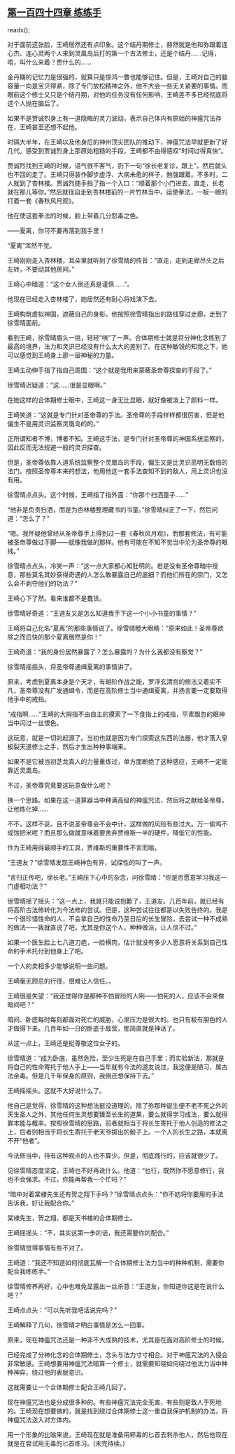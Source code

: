 ## [第一百四十四章 练练手](https://www.xxbiquge.com/11_11207/9095793.html)
readx();

  对于面前这张脸，王崎居然还有点印象。这个结丹期修士，赫然就是他和弥跟着连心杰、连心灵两个人来到灵凰岛后打的第一个古法修士，还是个结丹……记得，唔，叫什么来着？贾什么的……

  金丹期的记忆力是很强的，就算只是惊鸿一瞥也能够记住。但是，王崎对自己的脑容量一向是宝贝得紧，除了专门放松精神之外，他不大会一些无关紧要的事情。而眼前这个修士又只是个结丹期，对他的任务没有任何影响，王崎差不多已经彻底将这个人抛在脑后了。

  如果不是贾诚烈身上有一道隐晦的灵力波动，表示自己体内有原始的神瘟咒法存在，王崎甚至还想不起他。

  时隔大半年，在王崎以及他身后的神州顶尖团队的推动下，神瘟咒法早就更新了好几代。感受到贾诚烈身上那原始粗糙的手段，王崎都不由得感叹“时间过得真快”。

  贾诚烈找到王崎的时候，语气很不客气，扔下一句“徐长老复诊，跟上”，然后就头也不回的走了。王崎只得装作脚步虚浮、大病未愈的样子，勉强跟着。不多时，二人就到了杏林楼。贾诚烈随手指了指一个入口：“顺着那个小门进去，直走，长老就在那儿等你。”然后就径自走到杏林楼前的一片竹林当中，运使拳法，一板一眼的打着一套《春秋风月观》。

  他在使这套拳法的时候，脸上带着几分怨毒之色。

  ——夏离，你可不要再落到我手里！

  “夏离”浑然不觉。

  王崎刚刚走入杏林楼，耳朵里就听到了徐雪晴的传音：“直走，走到走廊尽头之后左转，不要动其他房间。”

  王崎心中暗道：“这个女人倒还真是谨慎……”。

  他现在已经走入杏林楼了，她居然还有耐心将戏演下去。

  王崎构筑虚拟神国，遮蔽自己的身影。他按照徐雪晴指出的路线穿过走廊，走到了徐雪晴面前。

  看到王崎，徐雪晴眉头一挑，轻轻“咦”了一声。合体期修士就是将分神化念练到了最高的境界，法力和灵识已经没有什么太大的差别了。在这种敏锐的知觉之下，她可以感觉到王崎身上那一层神秘的力量。

  王崎主动伸手指了指自己周围：“这个就是我用来蒙蔽圣帝尊探查的手段了。”

  徐雪晴迟疑道：“这……很是显眼啊。”

  在她这样的合体期修士眼中，王崎这一身无比显眼，就好像被泼上了颜料一样。

  王崎笑道：“这就是专门针对圣帝尊的手法。圣帝尊的手段样样都很厉害，但是他偏生不是用灵识监察灵凰岛的的。”

  正所谓知者不博，博者不知。王崎这手法，是专门针对圣帝尊的神国系统监察的，因此反而无法规避一般的灵识探查。

  但是，圣帝尊依靠人道系统监察整个灵凰岛的手段，偏生又是比灵识高明无数倍的法门。按照圣帝尊本来的想法，他用他这一套手法查知不到的敌人，用上灵识也没有用。

  徐雪晴点点头。这个时候，王崎指了指外面：“你那个扫洒童子……”

  “他非是负责扫洒，而是为杏林楼整理藏书的书童。”徐雪晴纠正了一下，然后问道：“怎么了？”

  “嗯。我怀疑他曾经从圣帝尊手上得到过一套《春秋风月观》，而那套修法，有可能被圣帝尊做过手脚——就像我做的那样。他有可能在不知不觉当中沦为圣帝尊的眼线。”

  徐雪晴点点头，冷笑一声：“这一点大家都心知肚明的。若是没有圣帝尊暗中授意，那些莫名其妙获得奇遇的人怎么敢暴露自己的底细？而他们所在的宗门，又怎么会不剥夺他们的功法？”

  王崎心下了然。看来谁都不是蠢货。

  徐雪晴好奇道：“王道友又是怎么知道我手下这一个小小书童的事情？”

  王崎将自己化名“夏离”的那些事情说了。徐雪晴瞪大眼睛：“原来如此！圣帝尊欲除之而后快的那个夏离居然是你！”

  王崎奇道：“我的身份居然暴露了？怎么暴露的？为什么我都没有察觉？”

  徐雪晴摇摇头，将圣帝尊通缉夏离的事情讲了。

  原来，考虑到夏离本身是个天才，有越阶作战之能，罗浮玄清宫的修法又着实不凡，圣帝尊没有广发通缉令，而是在高阶修士当中通缉夏离，并扬言要一定要取得他手中的戒指。

  “戒指啊……”王崎的大拇指不由自主的摸索了一下食指上的戒指，平素飘忽的眼神当中闪过一丝恨色。

  这玩意，就是一切的起源了。当初也就是因为专门探索这东西的法器，他才落入皇极裂天道修士之手，然后才生出种种事端来。

  如果不是它被当初芝龙真人的力量重炼过，单方面断绝了这种感应，王崎不一定能靠近灵凰岛。

  不过，圣帝尊究竟要这玩意做什么呢？

  换一个思路。如果在这一道算器当中种满高级的神瘟咒法，然后将之献给圣帝尊，让他炼化掉……

  不不，这样不妥。且不说圣帝尊会不会中计，这样做的风险有些过大。万一偷鸡不成蚀把米呢？而且那么做就意味着要舍弃贾维斯一半的硬件，降低它的性能。

  作为王崎用得最顺手的工具，贾维斯的重要性不言而喻。

  “王道友？”徐雪晴发现王崎神色有异，试探性的叫了一声。

  “言归正传吧，徐长老。”王崎压下心中的杂念，问徐雪晴：“你是否愿意学习我这一门虚相功法？”

  徐雪晴摇了摇头：“这一点上，我就只能说抱歉了，王道友。几百年前，就已经有将高阶古法修转化为今法修的尝试。但是，这种尝试往往都是以失败告终的。我是一个很珍惜性命的人，不会拿自己的性命乃至日后的长生冒险，去尝试一种不成熟的做法——我就直说了吧，尤其是你这个人，种种做派，让人信不过。”

  如果一个医生脸上七八道刀疤，一脸横肉，估计就没有多少人愿意将关系到自己性命的手术托付到他身上了吧。

  一个人的卖相多少能够说明一些问题。

  王崎毫无顾忌的行径，很难让人信任。，

  王崎很是失望：“我还觉得你是那种不怕冒险的人咧——怕死的人，应该不会来做暗间吧？”

  暗间、卧底每时每刻都面对死亡的威胁，心里压力是很大的。也只有极有胆色的人才做得下来。几百年如一日的卧底于敌营，那简直就是神话了。

  从这一点上，王崎还是挺尊敬这位女子的。

  徐雪晴道：“成为卧底，虽然危险，至少生死是在自己手里；而实验新法，那就是将自己的性命寄托于他人手上——当年就有今法的道友说过，我这便是陋习，属古法余毒。但是几千年保身的原则，我倒还想保持下去。”

  王崎摇摇头。这就不大好说什么了。

  他自己是觉得，徐雪晴的这种想法挺没道理的。除了弥那种诞生便不老不死之外的天生圣人之外，其他任何生灵想要臻至长生的道果，要么就得学习成法，要么就得靠本能与概率。按照徐雪晴的思路，前者就相当于将长生寄托于他人创造的修法之上，后者则相当于将长生寄托于老天爷掷出的骰子上。一个人的长生之路，本就离不开“他者”。

  今法修当中，持有这种观点的人也不算少。但是，彻底践行的，应该就很少了。

  见徐雪晴态度坚定，王崎也不好再说什么。他道：“也行，既然你不愿意修行，我也不会强求。不过，你能再帮我一个忙吗？”

  “暗中对着棠棣先生还有贺之翔下手吗？”徐雪晴点点头：“你不妨将你要用的手法告诉我，好让我配合你。”

  棠棣先生，贺之翔，都是天书楼的合体期修士。

  王崎摇摇头：“不，其实这第一步的话，我还需要你的配合。”

  徐雪晴觉得事情有些不对了。

  王崎道：“我还不知道如何彻底瓦解一个合体期修士法力当中的种种机制，需要你配合我练练手。”

  徐雪晴修养再好，心中也难免显露出一丝杀意：“王道友，你知道你这是在说什么吧？”

  王崎点点头：“可以先听我吧话说完吗？”

  王崎解释了几句，徐雪晴才明白事情是怎么一回事。

  原来，现在神瘟咒法还是一种非不大成熟的技术，尤其是在面对高阶修士的时候。

  已经完成了分神化念的合体期修士，念头与法力寸寸相合。对于神瘟咒法的入侵会非常敏感。王崎想要用神瘟咒法暗算一个修士，就需要知晓如何绕过他法力当中种种神异，绕过他的表层意识。

  这就需要让一个合体期修士配合王崎几回了。

  现在神瘟咒法也是分成很多种的。有些神瘟咒法完全无害，有些则是致人于死地的。王崎现在想要做的，就是找到绕过合体期修士这一重自我保护机制的办法，将神瘟咒法送入对方体内。

  用一个形象的比喻来说，王崎现在就是准备用粹毒的匕首去刺杀他人，然后他现在就是在尝试用无毒的匕首练习。(未完待续。)
